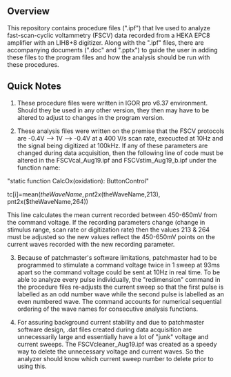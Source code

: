 Overview
-----------------
This repository contains procedure files (".ipf") that Ive used to analyze fast-scan-cyclic voltammetry (FSCV) data recorded from a 
HEKA EPC8 amplifier with an LIH8+8 digitizer. Along with the ".ipf" files, there are accompanying documents (".doc" and ".pptx") to guide the user in adding these files to the program files and how the analysis should be run with these procedures. 

Quick Notes
------------

1. These procedure files were written in IGOR pro v6.37 environment. Should they be used in any other version, they then may have to be altered to adjust to changes in the program version. 

2. These analysis files were written on the premise that the FSCV protocols are -0.4V --> 1V --> -0.4V at a 400 V/s scan rate, execucted at 10Hz and the signal being digitized at 100kHz. If any of these parameters are changed during data acquisition, then the following line of code must be altered in the FSCVcal_Aug19.ipf and FSCVstim_Aug19_b.ipf under the function name:

  "static function CalcOx(oxidation): ButtonControl"

  tc[i]=mean($theWaveName, pnt2x($theWaveName,213), pnt2x($theWaveName,264))

This line calculates the mean current recorded between 450-650mV from the command voltage. If the recording parameters change (change in
stimulus range, scan rate or digitization rate) then the values 213 & 264 must be adjusted so the new values reflect the 450-650mV points on the current waves recorded with the new recording parameter. 

3. Because of patchmaster's software limitations, patchmaster had to be programmed to stimulate a command voltage twice in 1 sweep at 93ms apart so the command voltage could be sent at 10Hz in real time. To be able to analyze every pulse individually, the "redimension" command in the procedure files re-adjusts the current sweep so that the first pulse is labelled as an odd number wave while the second pulse is labelled as an even numbered wave. The command accounts for numerical sequential ordering of the wave names for consecutive analysis functions. 

4. For assuring background current stability and due to patchmaster software design, .dat files created during data acquisition are unnecessarily large and essentially have a lot of "junk" voltage and current sweeps. The FSCVcleaner_Aug19.ipf was created as a speedy way to delete the unnecessary voltage and current waves. So the analyzer should know which current sweep number to delete prior to using this. 
